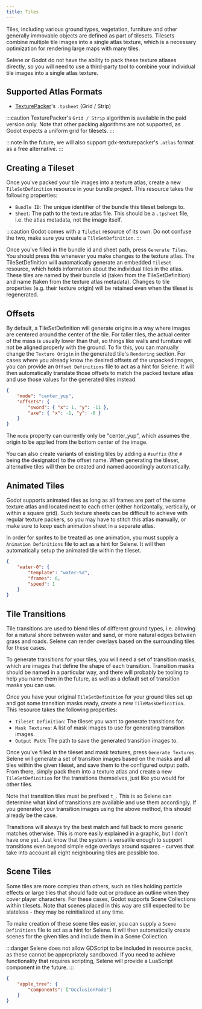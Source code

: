 ```yaml
---
title: Tiles
---
```


Tiles, including various ground types, vegetation, furniture and other generally immovable objects are defined as part of tilesets. Tilesets combine multiple tile images into a single atlas texture, which is a necessary optimization for rendering large maps with many tiles.

Selene or Godot do not have the ability to pack these texture atlases directly, so you will need to use a third-party tool to combine your individual tile images into a single atlas texture.

## Supported Atlas Formats

-   [TexturePacker](https://www.codeandweb.com/texturepacker)'s `.tpsheet` (Grid / Strip)

:::caution
TexturePacker's `Grid / Strip` algorithm is available in the paid version only. Note that other packing algorithms are not supported, as Godot expects a uniform grid for tilesets.
:::

:::note
In the future, we will also support gdx-texturepacker's `.atlas` format as a free alternative.
:::

## Creating a Tileset

Once you've packed your tile images into a texture atlas, create a new `TileSetDefinition` resource in your bundle project. This resource takes the following properties:

-   `Bundle ID`: The unique identifier of the bundle this tileset belongs to.
-   `Sheet`: The path to the texture atlas file. This should be a `.tpsheet` file, i.e. the atlas metadata, not the image itself.

:::caution
Godot comes with a `TileSet` resource of its own. Do not confuse the two, make sure you create a `TileSetDefinition`.
:::

Once you've filled in the bundle id and sheet path, press `Generate Tiles`. You should press this whenever you make changes to the texture atlas. The TileSetDefinition will automatically generate an embedded `TileSet` resource, which holds information about the individual tiles in the atlas. These tiles are named by their bundle id (taken from the TileSetDefinition) and name (taken from the texture atlas metadata).
Changes to tile properties (e.g. their texture origin) will be retained even when the tileset is regenerated.

## Offsets

By default, a TileSetDefinition will generate origins in a way where images are centered around the center of the tile. For taller tiles, the actual center of the mass is usually lower than that, so things like walls and furniture will not be aligned properly with the ground. To fix this, you can manually change the `Texture Origin` in the generated tile's `Rendering` section. For cases where you already know the desired offsets of the unpacked images, you can provide an `Offset Definitions` file to act as a hint for Selene. It will then automatically translate those offsets to match the packed texture atlas and use those values for the generated tiles instead.

```json
{
    "mode": "center_yup",
    "offsets": {
        "sword": { "x": 1, "y": -11 },
        "axe": { "x": -1, "y": -8 }
    }
}
```

The `mode` property can currently only be "center_yup", which assumes the origin to be applied from the bottom center of the image.

You can also create variants of existing tiles by adding a `#suffix` (the `#` being the designator) to the offset name. When generating the tileset, alternative tiles will then be created and named accordingly automatically.

## Animated Tiles

Godot supports animated tiles as long as all frames are part of the same texture atlas and located next to each other (either horizontally, vertically, or within a square grid). Such texture sheets can be difficult to achieve with regular texture packers, so you may have to stitch this atlas manually, or make sure to keep each animation sheet in a separate atlas.

In order for sprites to be treated as one animation, you must supply a `Animation Definitions` file to act as a hint for Selene. It will then automatically setup the animated tile within the tileset.

```json
{
    "water-0": {
        "template": "water-%d",
        "frames": 6,
        "speed": 1
    }
}
```

## Tile Transitions

Tile transitions are used to blend tiles of different ground types, i.e. allowing for a natural shore between water and sand, or more natural edges between grass and roads. Selene can render overlays based on the surrounding tiles for these cases.

To generate transitions for your tiles, you will need a set of transition masks, which are images that define the shape of each transition. Transition masks should be named in a particular way, and there will probably be tooling to help you name them in the future, as well as a default set of transition masks you can use.

Once you have your original `TileSetDefinition` for your ground tiles set up and got some transition masks ready, create a new `TileMaskDefinition`. This resource takes the following properties:

- `Tileset Definition`: The tileset you want to generate transitions for.
- `Mask Textures`: A list of mask images to use for generating transition images.
- `Output Path`: The path to save the generated transition images to.

Once you've filled in the tileset and mask textures, press `Generate Textures`. Selene will generate a set of transition images based on the masks and all tiles within the given tileset, and save them to the configured output path. From there, simply pack them into a texture atlas and create a new `TileSetDefinition` for the transitions themselves, just like you would for other tiles.

Note that transition tiles must be prefixed `t_`. This is so Selene can determine what kind of transitions are available and use them accordingly. If you generated your transition images using the above method, this should already be the case.

Transitions will always try the best match and fall back to more generic matches otherwise. This is more easily explained in a graphic, but I don't have one yet. Just know that the system is versatile enough to support transitions even beyond simple edge overlays around squares - curves that take into account all eight neighbouring tiles are possible too.

## Scene Tiles

Some tiles are more complex than others, such as tiles holding particle effects or large tiles that should fade out or produce an outline when they cover player characters. For these cases, Godot supports Scene Collections within tilesets. Note that scenes placed in this way are still expected to be stateless - they may be reinitialized at any time.

To make creation of these scene tiles easier, you can supply a `Scene Definitions` file to act as a hint for Selene. It will then automatically create scenes for the given tiles and include them in a Scene Collection.

:::danger
Selene does not allow GDScript to be included in resource packs, as these cannot be appropriately sandboxed. If you need to achieve functionality that requires scripting, Selene will provide a LuaScript component in the future.
:::

```json
{
    "apple_tree": {
        "components": ["OcclusionFade"]
    }
}
```